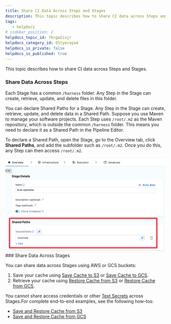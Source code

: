 ```yaml
---
title: Share CI Data Across Steps and Stages
description: This topic describes how to share CI data across Steps and Stages. Share Data Across Steps. Each Stage has a common /harness folder. Any Step in the Stage can create, retrieve, update, and delete fil…
tags: 
   - helpDocs
# sidebar_position: 2
helpdocs_topic_id: fbrgw2ixjr
helpdocs_category_id: 01tyeraya4
helpdocs_is_private: false
helpdocs_is_published: true
---
```


This topic describes how to share CI data across Steps and Stages.

### Share Data Across Steps

Each Stage has a common `/harness` folder. Any Step in the Stage can create, retrieve, update, and delete files in this folder.

You can declare Shared Paths for a Stage. Any Step in the Stage can create, retrieve, update, and delete data in a Shared Path. Suppose you use Maven to manage your software projects. Each Step uses `/root/.m2` as the Maven repository, which is outside the common `/harness` folder. This means you need to declare it as a Shared Path in the Pipeline Editor.

To declare a Shared Path, open the Stage, go to the Overview tab, click **Shared Paths**, and add the subfolder such as `/root/.m2`. Once you do this, any Step can then access `/root/.m2`.

![](./static/share-ci-data-across-steps-and-stages-01.png)### Share Data Across Stages

You can share data across Stages using AWS or GCS buckets:

1. Save your cache using [Save Cache to S3](../../ci-technical-reference/save-cache-to-s-3-step-settings.md) or [Save Cache to GCS](../../ci-technical-reference/save-cache-to-gcs-step-settings.md).
2. Retrieve your cache using [Restore Cache from S3](../../ci-technical-reference/restore-cache-from-s-3-step-settings.md) or [Restore Cache from GCS](../../ci-technical-reference/restore-cache-from-gcs-settings.md).

You cannot share access credentials or other [Text Secrets](https://ngdocs.harness.io/article/osfw70e59c-add-use-text-secrets) across Stages.For complete end-to-end examples, see the following how-tos:

* [Save and Restore Cache from S3](saving-cache.md)
* [Save and Restore Cache from GCS](save-cache-in-gcs.md)

